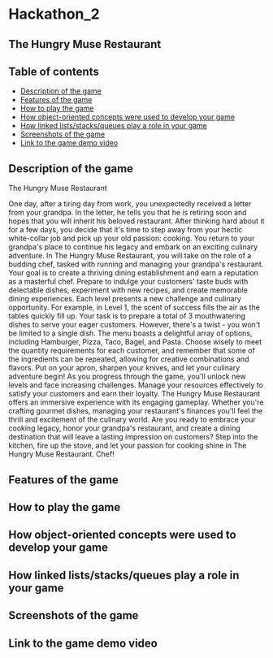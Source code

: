 # Hackathon_2

The Hungry Muse Restaurant
------------------------------------------------------------
## Table of contents ##
- [Description of the game](#Description-of-the-game)
- [Features of the game](Features-of-the-game)
- [How to play the game](How-to-play-the-game)
- [How object-oriented concepts were used to develop your game](How-object-oriented-concepts-were-used-to-develop-your-game)
- [How linked lists/stacks/queues play a role in your game](How-linked-lists/stacks/queues-play-a-role-in-your-game)
- [Screenshots of the game](Screenshots-of-the-game)
- [Link to the game demo video](Link-to-the-game-demo-video)


## Description of the game 
The Hungry Muse Restaurant

One day, after a tiring day from work, you unexpectedly received a letter from your grandpa. In the letter, he tells you that he is retiring soon and hopes that you will inherit his beloved restaurant. After thinking hard about it for a few days, you decide that it's time to step away from your hectic white-collar job and pick up your old passion: cooking. You return to your grandpa's place to continue his legacy and embark on an exciting culinary adventure.
In The Hungry Muse Restaurant, you will take on the role of a budding chef, tasked with running and managing your grandpa's restaurant. Your goal is to create a thriving dining establishment and earn a reputation as a masterful chef. Prepare to indulge your customers' taste buds with delectable dishes, experiment with new recipes, and create memorable dining experiences.
Each level presents a new challenge and culinary opportunity. For example, in Level 1, the scent of success fills the air as the tables quickly fill up. Your task is to prepare a total of 3 mouthwatering dishes to serve your eager customers. However, there's a twist - you won't be limited to a single dish. The menu boasts a delightful array of options, including Hamburger, Pizza, Taco, Bagel, and Pasta. Choose wisely to meet the quantity requirements for each customer, and remember that some of the ingredients can be repeated, allowing for creative combinations and flavors.
Put on your apron, sharpen your knives, and let your culinary adventure begin! As you progress through the game, you'll unlock new levels and face increasing challenges. Manage your resources effectively to satisfy your customers and earn their loyalty.
The Hungry Muse Restaurant offers an immersive experience with its engaging gameplay. Whether you're crafting gourmet dishes, managing your restaurant's finances you'll feel the thrill and excitement of the culinary world.
Are you ready to embrace your cooking legacy, honor your grandpa's restaurant, and create a dining destination that will leave a lasting impression on customers? Step into the kitchen, fire up the stove, and let your passion for cooking shine in The Hungry Muse Restaurant. Chef!


## Features of the game 
## How to play the game  
## How object-oriented concepts were used to develop your game 
## How linked lists/stacks/queues play a role in your game 
## Screenshots of the game 
## Link to the game demo video 
